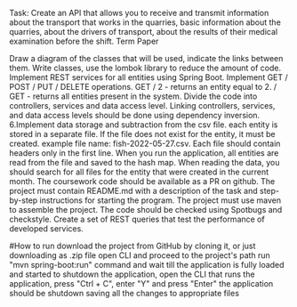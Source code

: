 Task: Create an API that allows you to receive and transmit information about the transport that works in the quarries, basic information about the quarries, about the drivers of transport, about the results of their medical examination before the shift. Term Paper

Draw a diagram of the classes that will be used, indicate the links between them.
Write classes, use the lombok library to reduce the amount of code.
Implement REST services for all entities using Spring Boot. Implement GET / POST / PUT / DELETE operations. GET / 2 - returns an entity equal to 2. / GET - returns all entities present in the system.
Divide the code into controllers, services and data access level.
Linking controllers, services, and data access levels should be done using dependency inversion. 6.Implement data storage and subtraction from the csv file. each entity is stored in a separate file.
If the file does not exist for the entity, it must be created. example file name: fish-2022-05-27.csv.
Each file should contain headers only in the first line.
When you run the application, all entities are read from the file and saved to the hash map. When reading the data, you should search for all files for the entity that were created in the current month.
The coursework code should be available as a PR on github.
The project must contain README.md with a description of the task and step-by-step instructions for starting the program.
The project must use maven to assemble the project.
The code should be checked using Spotbugs and checkstyle.
Create a set of REST queries that test the performance of developed services.

#How to run
download the project from GitHub by cloning it, or just downloading as .zip file
open CLI and proceed to the project's path
run "mvn spring-boot:run" command and wait till the application is fully loaded and started
to shutdown the application, open the CLI that runs the application, press "Ctrl + C", enter "Y" and press "Enter"
the application should be shutdown saving all the changes to appropriate files
